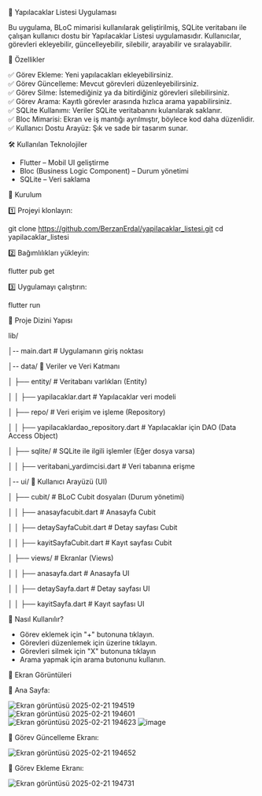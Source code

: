 📌 Yapılacaklar Listesi Uygulaması 

Bu uygulama, BLoC mimarisi kullanılarak geliştirilmiş, SQLite veritabanı ile çalışan kullanıcı dostu bir Yapılacaklar Listesi uygulamasıdır. Kullanıcılar, görevleri ekleyebilir, güncelleyebilir, silebilir, arayabilir ve sıralayabilir.  




🚀 Özellikler 

✅ Görev Ekleme: Yeni yapılacakları ekleyebilirsiniz.  
✅ Görev Güncelleme: Mevcut görevleri düzenleyebilirsiniz.  
✅ Görev Silme: İstemediğiniz ya da bitirdiğiniz görevleri silebilirsiniz.  
✅ Görev Arama: Kayıtlı görevler arasında hızlıca arama yapabilirsiniz.  
✅ SQLite Kullanımı: Veriler SQLite veritabanını kulanılarak saklanır.  
✅ Bloc Mimarisi: Ekran ve iş mantığı ayrılmıştır, böylece kod daha düzenlidir.  
✅ Kullanıcı Dostu Arayüz: Şık ve sade bir tasarım sunar.  




🛠 Kullanılan Teknolojiler  

- Flutter – Mobil UI geliştirme  
- Bloc (Business Logic Component) – Durum yönetimi  
- SQLite – Veri saklama



 📲 Kurulum  

1️⃣ Projeyi klonlayın:

git clone https://github.com/BerzanErdal/yapilacaklar_listesi.git
cd yapilacaklar_listesi


2️⃣ Bağımlılıkları yükleyin:  

flutter pub get

3️⃣ Uygulamayı çalıştırın:  

flutter run






📂 Proje Dizini Yapısı

lib/

│-- main.dart          # Uygulamanın giriş noktası


│-- data/              📌 Veriler ve Veri Katmanı

│   ├──  entity/        # Veritabanı varlıkları (Entity)

│   │   ├──   yapilacaklar.dart  # Yapılacaklar veri modeli

│   ├──   repo/          # Veri erişim ve işleme (Repository)

│   │   ├──   yapilacaklardao_repository.dart  # Yapılacaklar için DAO (Data Access Object)

│   ├──   sqlite/        # SQLite ile ilgili işlemler (Eğer dosya varsa)

│    │    ├──   veritabani_yardimcisi.dart  # Veri tabanına erişme

│--   ui/                📌 Kullanıcı Arayüzü (UI)

│   ├──   cubit/         # BLoC Cubit dosyaları (Durum yönetimi)

│   │   ├──   anasayfacubit.dart   # Anasayfa Cubit

│   │   ├──   detaySayfaCubit.dart # Detay sayfası Cubit

│   │   ├──   kayitSayfaCubit.dart # Kayıt sayfası Cubit

│   ├──   views/         # Ekranlar (Views)

│   │   ├──   anasayfa.dart       # Anasayfa UI

│   │   ├──   detaySayfa.dart     # Detay sayfası UI

│   │   ├──   kayitSayfa.dart     # Kayıt sayfası UI






🎯 Nasıl Kullanılır? 

- Görev eklemek için "+" butonuna tıklayın.  
- Görevleri düzenlemek için üzerine tıklayın.
- Görevleri silmek için "X" butonuna tıklayın
- Arama yapmak için arama butonunu kullanın.





 📸 Ekran Görüntüleri 

📌 Ana Sayfa:

![Ekran görüntüsü 2025-02-21 194519](https://github.com/user-attachments/assets/636e2103-d9a1-4e16-9fd4-a3515a14f1dd)    ![Ekran görüntüsü 2025-02-21 194601](https://github.com/user-attachments/assets/c87ad700-f8c4-40c3-a5d1-826e5fa02bba)    ![Ekran görüntüsü 2025-02-21 194623](https://github.com/user-attachments/assets/b9c271e8-9ddd-41e5-821d-efe11c76ec74)  ![image](https://github.com/user-attachments/assets/91072d8e-3b2f-461f-803e-b6cbb77ca902)







  
📌 Görev Güncelleme Ekranı:



![Ekran görüntüsü 2025-02-21 194652](https://github.com/user-attachments/assets/c6383d89-e758-44aa-8b8d-dfe736b40ca6)



📌 Görev Ekleme Ekranı: 




![Ekran görüntüsü 2025-02-21 194731](https://github.com/user-attachments/assets/90c9a2b6-56da-4a9b-8df0-f275fbae9d8e)



